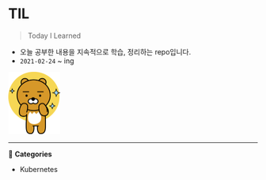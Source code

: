# TIL

>Today I Learned

* 오늘 공부한 내용을 지속적으로 학습, 정리하는 repo입니다.
* `2021-02-24` ~ ing

<img src="README_img/d982f4ec7d06f6910539472634e1f9b1.png" alt="lion" style="zoom:25%;" />

---

:panda_face: **Categories**

* Kubernetes